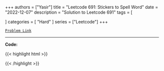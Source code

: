 
+++
authors = ["Yasir"]
title = "Leetcode 691: Stickers to Spell Word"
date = "2022-12-07"
description = "Solution to Leetcode 691"
tags = [
    
]
categories = [
    "Hard"
]
series = ["Leetcode"]
+++



[`Problem Link`](https://leetcode.com/problems/stickers-to-spell-word/description/)

---

**Code:**

{{< highlight html >}}

{{< /highlight >}}

